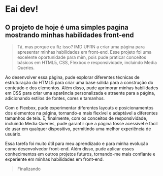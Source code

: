 # Eai dev!
## O projeto de hoje é uma simples pagina mostrando minhas habilidades front-end
>Tá, mas porque eu fiz isso?
IMD UFRN a criar uma página para apresentar minhas habilidades em front-end. Esse projeto foi uma excelente oportunidade para mim, pois pude praticar conceitos básicos em HTML5, CSS, Flexbox e responsividade, incluindo Media Queries.

Ao desenvolver essa página, pude explorar diferentes técnicas de estruturação do HTML5 para criar uma base sólida para a construção do conteúdo e dos elementos. Além disso, pude aprimorar minhas habilidades em CSS para criar uma aparência personalizada e atraente para a página, adicionando estilos de fontes, cores e tamanhos.

Com o Flexbox, pude experimentar diferentes layouts e posicionamentos dos elementos na página, tornando-a mais flexível e adaptável a diferentes tamanhos de tela. E, finalmente, com os conceitos de responsividade, incluindo Media Queries, pude garantir que a página fosse acessível e fácil de usar em qualquer dispositivo, permitindo uma melhor experiência de usuário.

Essa tarefa foi muito útil para meu aprendizado e para minha evolução como desenvolvedor front-end. Além disso, pude aplicar esses conhecimentos em outros projetos futuros, tornando-me mais confiante e experiente em minhas habilidades em front-end.

>Finalizando 


